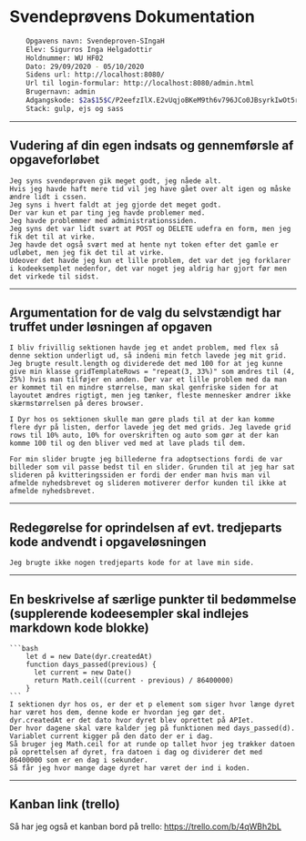# Svendeprøvens Dokumentation

```bash
    Opgavens navn: Svendeproven-SIngaH
    Elev: Sigurros Inga Helgadottir
    Holdnummer: WU HF02
    Dato: 29/09/2020 - 05/10/2020
    Sidens url: http://localhost:8080/
    Url til login-formular: http://localhost:8080/admin.html
    Brugernavn: admin
    Adgangskode: $2a$15$C/P2eefzIlX.E2vUqjoBKeM9th6v796JCo0JBsyrkIwOt5rxYA.Vq
    Stack: gulp, ejs og sass
```

---

## Vudering af din egen indsats og gennemførsle af opgaveforløbet

    Jeg syns svendeprøven gik meget godt, jeg nåede alt.
    Hvis jeg havde haft mere tid vil jeg have gået over alt igen og måske ændre lidt i cssen.
    Jeg syns i hvert faldt at jeg gjorde det meget godt.
    Der var kun et par ting jeg havde problemer med.
    Jeg havde problemmer med administrationssiden.
    Jeg syns det var lidt svært at POST og DELETE udefra en form, men jeg fik det til at virke.
    Jeg havde det også svært med at hente nyt token efter det gamle er udløbet, men jeg fik det til at virke.
    Udeover det havde jeg kun et lille problem, det var det jeg forklarer i kodeeksemplet nedenfor, det var noget jeg aldrig har gjort før men det virkede til sidst.

---

## Argumentation for de valg du selvstændigt har truffet under løsningen af opgaven

    I bliv frivillig sektionen havde jeg et andet problem, med flex så denne sektion underligt ud, så indeni min fetch lavede jeg mit grid. Jeg brugte result.length og dividerede det med 100 for at jeg kunne give min klasse gridTemplateRows = "repeat(3, 33%)" som ændres til (4, 25%) hvis man tilføjer en anden. Der var et lille problem med da man er kommet til en mindre størrelse, man skal genfriske siden for at layoutet ændres rigtigt, men jeg tænker, fleste mennesker ændrer ikke skærmstørrelsen på deres browser.

    I Dyr hos os sektionen skulle man gøre plads til at der kan komme flere dyr på listen, derfor lavede jeg det med grids. Jeg lavede grid rows til 10% auto, 10% for overskriften og auto som gør at der kan komme 100 til og den bliver ved med at lave plads til dem.

    For min slider brugte jeg billederne fra adoptsections fordi de var billeder som vil passe bedst til en slider. Grunden til at jeg har sat slideren på kvitteringssiden er fordi der ender man hvis man vil afmelde nyhedsbrevet og slideren motiverer derfor kunden til ikke at afmelde nyhedsbrevet.

---

## Redegørelse for oprindelsen af evt. tredjeparts kode andvendt i opgaveløsningen

    Jeg brugte ikke nogen tredjeparts kode for at lave min side.

---

## En beskrivelse af særlige punkter til bedømmelse (supplerende kodeesempler skal indlejes markdown kode blokke)

    ```bash
        let d = new Date(dyr.createdAt)
        function days_passed(previous) {
          let current = new Date()
          return Math.ceil((current - previous) / 86400000)
        }
    ```
    I sektionen dyr hos os, er der et p element som siger hvor længe dyret har været hos dem, denne kode er hvordan jeg gør det.
    dyr.createdAt er det dato hvor dyret blev oprettet på APIet.
    Der hvor dagene skal være kalder jeg på funktionen med days_passed(d).
    Variablet current kigger på den dato der er i dag.
    Så bruger jeg Math.ceil for at runde op tallet hvor jeg trækker datoen på oprettelsen af dyret, fra datoen i dag og dividerer det med 86400000 som er en dag i sekunder.
    Så får jeg hvor mange dage dyret har været der ind i koden.

---

## Kanban link (trello)

Så har jeg også et kanban bord på trello: https://trello.com/b/4qWBh2bL
